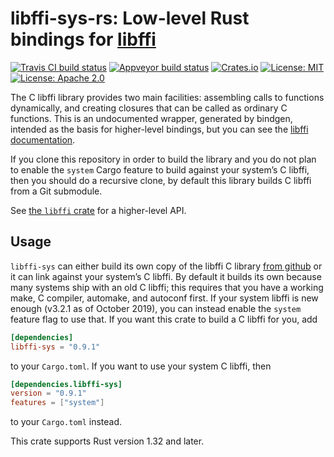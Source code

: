 # libffi-sys-rs: Low-level Rust bindings for [libffi]

[![Travis CI build status](https://travis-ci.org/tov/libffi-sys-rs.svg?branch=master)](https://travis-ci.org/tov/libffi-sys-rs)
[![Appveyor build status](https://ci.appveyor.com/api/projects/status/7jlhe1ahf7vjkcnw/branch/master?svg=true)](https://ci.appveyor.com/project/tov/libffi-sys-rs/branch/master)
[![Crates.io](https://img.shields.io/crates/v/libffi-sys.svg?maxAge=2592000)](https://crates.io/crates/libffi-sys)
[![License: MIT](https://img.shields.io/badge/license-MIT-blue.svg)](LICENSE-MIT)
[![License: Apache 2.0](https://img.shields.io/badge/license-Apache_2.0-blue.svg)](LICENSE-APACHE)

The C libffi library provides two main facilities: assembling calls
to functions dynamically, and creating closures that can be called
as ordinary C functions. This is an undocumented wrapper, generated
by bindgen, intended as the basis for higher-level bindings, but you
can see the [libffi documentation].

If you clone this repository in order to build the library and you do
not plan to enable the `system` Cargo feature to build against your
system’s C libffi, then you should do a recursive clone, by default this
library builds C libffi from a Git submodule.

See [the `libffi` crate] for a higher-level API.

## Usage

`libffi-sys` can either build its own copy of the libffi C library [from
github][libffi github] or it can link against your
system’s C libffi. By default it builds its own because many systems
ship with an old C libffi; this requires that you have a working make,
C compiler, automake, and autoconf first. If your system libffi
is new enough (v3.2.1 as of October 2019), you can instead enable the
`system` feature flag to use that. If you want this crate to build
a C libffi for you, add

```toml
[dependencies]
libffi-sys = "0.9.1"
```

to your `Cargo.toml`. If you want to use your system C libffi, then

```toml
[dependencies.libffi-sys]
version = "0.9.1"
features = ["system"]
```

to your `Cargo.toml` instead.

This crate supports Rust version 1.32 and later.


[the `libffi` crate]: https://crates.io/crates/libffi/

[libffi]: https://sourceware.org/libffi/

[libffi github]: https://github.com/libffi/libffi

[libffi documentation]: http://www.atmark-techno.com/~yashi/libffi.html

